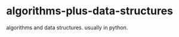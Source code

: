 algorithms-plus-data-structures
===============================

algorithms and data structures. usually in python.
